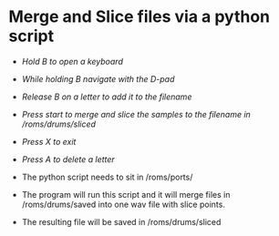 # Merge and Slice files via a python script
- *Hold B to open a keyboard*
- *While holding B navigate with the D-pad*
- *Release B on a letter to add it to the filename*
- *Press start to merge and slice the samples to the filename in /roms/drums/sliced*
- *Press X to exit*
- *Press A to delete a letter*

- The python script needs to sit in /roms/ports/
- The program will run this script and it will merge files in /roms/drums/saved into one wav file with slice points.
- The resulting file will be saved in /roms/drums/sliced

